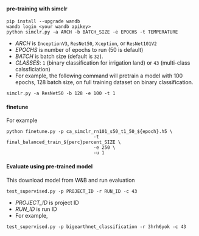 

#### pre-training with simclr 

```
pip install --upgrade wandb
wandb login <your wandb apikey>
python simclr.py -a ARCH -b BATCH_SIZE -e EPOCHS -t TEMPERATURE
``` 
- *ARCH* is `InceptionV3`, `ResNet50`, `Xception`, or `ResNet101V2`
- *EPOCHS* is number of epochs to run (50 is default)
- *BATCH* is batch size (default is `32`). 
- *CLASSES*: `1` (binary classification for irrigation land) or `43` (multi-class calssficiation)  
- For example, the following command will pretrain a model with 100 epochs, 128 batch size, on full training dataset on binary classification. 
```
simclr.py -a ResNet50 -b 128 -e 100 -t 1 
```  

#### finetune 

For example
```
python finetune.py -p ca_simclr_rn101_s50_t1_50_${epoch}.h5 \
								-t final_balanced_train_${perc}percent_SIZE \
								-e 250 \
								-u 1
```

#### Evaluate using pre-trained model 
This download model from W&B and run evaluation

```
test_supervised.py -p PROJECT_ID -r RUN_ID -c 43
```
- *PROJECT_ID* is project ID 
- *RUN_ID* is run ID 
- For example, 
```
test_supervised.py -p bigearthnet_classification -r 3hrh6yok -c 43
```